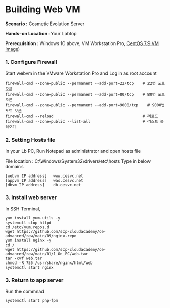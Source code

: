 # Building Web VM

  **Scenario :** Cosmetic Evolution Server

  **Hands-on Location :** Your Labtop

  **Prerequisition :** Windows 10 above, VM Workstation Pro, [CentOS 7.9 VM Image](https://github.com/scp-cloudacademy/ce-advanced/blob/main/01/02_build_vm_image.md))

### 1. Configure Firewall

Start webvm in the VMware Workstation Pro and Log in as root account
```
firewall-cmd --zone=public --permanent --add-port=22/tcp    # 22번 포트 오픈
firewall-cmd --zone=public --permanent --add-port=80/tcp    # 80번 포트 오픈
firewall-cmd --zone=public --permanent --add-port=9000/tcp    # 9000번 포트 오픈
firewall-cmd --reload                                       # 리로드
firewall-cmd --zone=public --list-all                       # 리스트 불러오기
```

### 2. Setting Hosts file
In your Lb PC, Run Notepad as administrator and open hosts file

File location : C:\Windows\System32\drivers\etc\hosts
Type in below domains

	[webvm IP address]   www.cesvc.net 
	[appvm IP address]   was.cesvc.net
	[dbvm IP address]    db.cesvc.net

### 3. Install web server
In SSH Terminal, 

```
yum install yum-utils -y
systemctl stop httpd
cd /etc/yum.repos.d
wget https://github.com/scp-cloudacademy/ce-advanced/raw/main/09/nginx.repo
yum install nginx -y
cd /
wget https://github.com/scp-cloudacademy/ce-advanced/raw/main/01/1_On_PC/web.tar
tar -xvf web.tar
chmod -R 755 /usr/share/nginx/html/web
systemctl start nginx
```

### 3. Return to app server

Run the commnad

	systemctl start php-fpm
 
